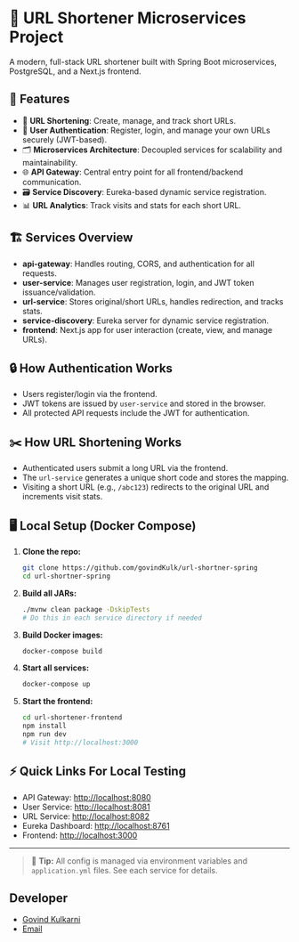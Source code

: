 # 🚀 URL Shortener Microservices Project

A modern, full-stack URL shortener built with Spring Boot microservices, PostgreSQL, and a Next.js frontend.

## 🧩 Features
- 🔗 **URL Shortening**: Create, manage, and track short URLs.
- 👤 **User Authentication**: Register, login, and manage your own URLs securely (JWT-based).
- 🗂️ **Microservices Architecture**: Decoupled services for scalability and maintainability.
- 🌐 **API Gateway**: Central entry point for all frontend/backend communication.
- 🗃️ **Service Discovery**: Eureka-based dynamic service registration.
- 📊 **URL Analytics**: Track visits and stats for each short URL.

## 🏗️ Services Overview
- **api-gateway**: Handles routing, CORS, and authentication for all requests.
- **user-service**: Manages user registration, login, and JWT token issuance/validation.
- **url-service**: Stores original/short URLs, handles redirection, and tracks stats.
- **service-discovery**: Eureka server for dynamic service registration.
- **frontend**: Next.js app for user interaction (create, view, and manage URLs).

## 🔒 How Authentication Works
- Users register/login via the frontend.
- JWT tokens are issued by `user-service` and stored in the browser.
- All protected API requests include the JWT for authentication.

## ✂️ How URL Shortening Works
- Authenticated users submit a long URL via the frontend.
- The `url-service` generates a unique short code and stores the mapping.
- Visiting a short URL (e.g., `/abc123`) redirects to the original URL and increments visit stats.

## 🖥️ Local Setup (Docker Compose)

1. **Clone the repo:**
   ```sh
   git clone https://github.com/govindKulk/url-shortner-spring
   cd url-shortner-spring
   ```
2. **Build all JARs:**
   ```sh
   ./mvnw clean package -DskipTests
   # Do this in each service directory if needed
   ```
3. **Build Docker images:**
   ```sh
   docker-compose build
   ```
4. **Start all services:**
   ```sh
   docker-compose up
   ```
5. **Start the frontend:**
   ```sh
   cd url-shortener-frontend
   npm install
   npm run dev
   # Visit http://localhost:3000
   ```

## ⚡ Quick Links For Local Testing
- API Gateway: [http://localhost:8080](http://localhost:8080)
- User Service: [http://localhost:8081](http://localhost:8081)
- URL Service: [http://localhost:8082](http://localhost:8082)
- Eureka Dashboard: [http://localhost:8761](http://localhost:8761)
- Frontend: [http://localhost:3000](http://localhost:3000)

---

> 📝 **Tip:** All config is managed via environment variables and `application.yml` files. See each service for details.

## Developer
- [Govind Kulkarni](https://govinkulkarni.me)
- [Email](mailto:kulkarnigovind2003@gmail.com)
